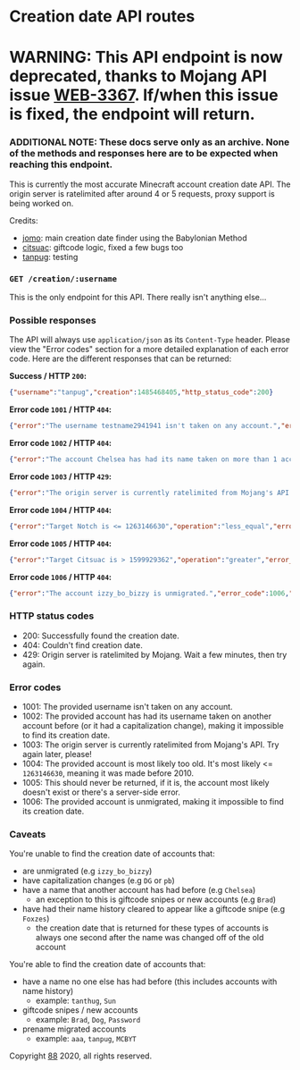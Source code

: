 # Creation date API routes

# WARNING: This API endpoint is now deprecated, thanks to Mojang API issue [WEB-3367](https://bugs.mojang.com/browse/WEB-3367). If/when this issue is fixed, the endpoint will return.

### ADDITIONAL NOTE: These docs serve only as an archive. None of the methods and responses here are to be expected when reaching this endpoint.

This is currently the most accurate Minecraft account creation date API. The origin server is ratelimited after around 4 or 5 requests, proxy support is being worked on.

Credits:

-   [jomo](https://github.com/jomo): main creation date finder using the Babylonian Method
-   [citsuac](https://github.com/citsuac): giftcode logic, fixed a few bugs too
-   [tanpug](https://github.com/tanpug): testing

### `GET /creation/:username`

This is the only endpoint for this API. There really isn't anything else...

### Possible responses

The API will always use `application/json` as its `Content-Type` header. Please view the "Error codes" section for a more detailed explanation of each error code. Here are the different responses that can be returned:

**Success / HTTP `200`:** 
```json
{"username":"tanpug","creation":1485468405,"http_status_code":200}
```

**Error code `1001` / HTTP `404`:** 
```json
{"error":"The username testname2941941 isn't taken on any account.","error_code":1001,"http_status_code":404}
```

**Error code `1002` / HTTP `404`:** 
```json
{"error":"The account Chelsea has had its name taken on more than 1 account or it has a capitalization change.","error_code":1002,"http_status_code":404}
```

**Error code `1003` / HTTP `429`:**
```json
{"error":"The origin server is currently ratelimited from Mojang's API. Try again later, please!","error_code":1003,"http_status_code":429}
```

**Error code `1004` / HTTP `404`:** 
```json
{"error":"Target Notch is <= 1263146630","operation":"less_equal","error_epoch":1263146630,"error_code":1004,"http_status_code":404}
```

**Error code `1005` / HTTP `404`:** 
```json
{"error":"Target Citsuac is > 1599929362","operation":"greater","error_epoch":1599929362,"error_code":1005,"http_status_code":404}
```

**Error code `1006` / HTTP `404`:** 
```json
{"error":"The account izzy_bo_bizzy is unmigrated.","error_code":1006,"http_status_code":404}
```

### HTTP status codes

- 200: Successfully found the creation date.
- 404: Couldn't find creation date.
- 429: Origin server is ratelimited by Mojang. Wait a few minutes, then try again.

### Error codes

- 1001: The provided username isn't taken on any account.
- 1002: The provided account has had its username taken on another account before (or it had a capitalization change), making it impossible to find its creation date.
- 1003: The origin server is currently ratelimited from Mojang's API. Try again later, please!
- 1004: The provided account is most likely too old. It's most likely <= `1263146630`, meaning it was made before 2010.
- 1005: This should never be returned, if it is, the account most likely doesn't exist or there's a server-side error.
- 1006: The provided account is unmigrated, making it impossible to find its creation date.

### Caveats
You're unable to find the creation date of accounts that:

- are unmigrated (e.g `izzy_bo_bizzy`)
- have capitalization changes (e.g `DG` or `pb`)
- have a name that another account has had before (e.g `Chelsea`)
    - an exception to this is giftcode snipes or new accounts (e.g `Brad`)
- have had their name history cleared to appear like a giftcode snipe (e.g `Foxzes`)
    - the creation date that is returned for these types of accounts is always one second after the name was changed off of the old account

You're able to find the creation date of accounts that:

- have a name no one else has had before (this includes accounts with name history)    
    - example: `tanthug`, `Sun`
- giftcode snipes / new accounts
    - example: `Brad`, `Dog`, `Password`
- prename migrated accounts
    - example: `aaa`, `tanpug`, `MCBYT`

Copyright [88](https://github.com/88) 2020, all rights reserved.
